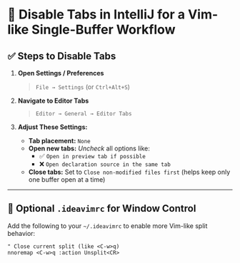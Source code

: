 # 🧭 Disable Tabs in IntelliJ for a Vim-like Single-Buffer Workflow

## ✅ Steps to Disable Tabs

1. **Open Settings / Preferences**

   > `File → Settings` (or `Ctrl+Alt+S`)

2. **Navigate to Editor Tabs**

   > `Editor → General → Editor Tabs`

3. **Adjust These Settings:**

   - **Tab placement:** `None`
   - **Open new tabs:** _Uncheck_ all options like:
     - ✅ `Open in preview tab if possible`
     - ❌ `Open declaration source in the same tab`
   - **Close tabs:** Set to `Close non-modified files first` (helps keep only one buffer open at a time)

---

## 📝 Optional `.ideavimrc` for Window Control

Add the following to your `~/.ideavimrc` to enable more Vim-like split behavior:

```vim
" Close current split (like <C-w>q)
nnoremap <C-w>q :action Unsplit<CR>
```
